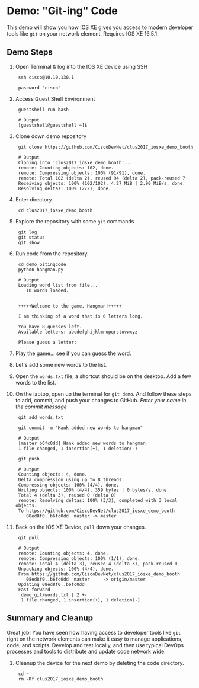 # Demo: "Git-ing" Code 

This demo will show you how IOS XE gives you access to modern developer tools like `git` on your network element. Requires IOS XE 16.5.1.

## Demo Steps

1. Open Terminal & log into the IOS XE device using SSH

        ssh cisco@10.10.130.1

        password 'cisco'
    
1. Access Guest Shell Environment

        guestshell run bash
            
        # Output
        [guestshell@guestshell ~]$
    
1. Clone down demo repository 

        git clone https://github.com/CiscoDevNet/clus2017_iosxe_demo_booth
        
        # Output
        Cloning into 'clus2017_iosxe_demo_booth'...
        remote: Counting objects: 102, done.
        remote: Compressing objects: 100% (91/91), done.
        remote: Total 102 (delta 2), reused 94 (delta 2), pack-reused 7
        Receiving objects: 100% (102/102), 4.27 MiB | 2.90 MiB/s, done.
        Resolving deltas: 100% (2/2), done.
    
1. Enter directory.  

        cd clus2017_iosxe_demo_booth
    
1. Explore the repository with some `git` commands

        git log
        git status
        git show
    
1. Run code from the repository.  

        cd demo_GitingCode
        python hangman.py 
        
        # Output
        Loading word list from file...
           10 words loaded.
        
        
        +++++Welcome to the game, Hangman!+++++
        
        I am thinking of a word that is 6 letters long.
        
        You have 8 guesses left.
        Available letters: abcdefghijklmnopqrstuvwxyz
        
        Please guess a letter:    
    
1. Play the game... see if you can guess the word.  

1. Let's add some new words to the list.

1. Open the `words.txt` file, a shortcut should be on the desktop.  Add a few words to the list.  

1. On the laptop, open up the terminal for `git demo`.  And follow these steps to add, commit, and push your changes to GitHub.  *Enter your name in the commit message*

        git add words.txt 
        
        git commit -m "Hank added new words to hangman"
        
        # Output    
        [master b6fc0dd] Hank added new words to hangman
        1 file changed, 1 insertion(+), 1 deletion(-)
    
        git push
        
        # Output
        Counting objects: 4, done.
        Delta compression using up to 8 threads.
        Compressing objects: 100% (4/4), done.
        Writing objects: 100% (4/4), 359 bytes | 0 bytes/s, done.
        Total 4 (delta 3), reused 0 (delta 0)
        remote: Resolving deltas: 100% (3/3), completed with 3 local objects.
        To https://github.com/CiscoDevNet/clus2017_iosxe_demo_booth
           08ed8f0..b6fc0dd  master -> master    
    
1. Back on the IOS XE Device, `pull` down your changes.  

        git pull 
        
        # Output
        remote: Counting objects: 4, done.
        remote: Compressing objects: 100% (1/1), done.
        remote: Total 4 (delta 3), reused 4 (delta 3), pack-reused 0
        Unpacking objects: 100% (4/4), done.
        From https://github.com/CiscoDevNet/clus2017_iosxe_demo_booth
           08ed8f0..b6fc0dd  master     -> origin/master
        Updating 08ed8f0..b6fc0dd
        Fast-forward
         demo_git/words.txt | 2 +-
         1 file changed, 1 insertion(+), 1 deletion(-)    
    
## Summary and Cleanup

Great job!  You have seen how having access to developer tools like `git` right on the network elements can make it easy to manage applications, code, and scripts. Develop and test locally, and then use typical DevOps processes and tools to distribute and update code network wide.  

1. Cleanup the device for the next demo by deleting the code directory.  

        cd ~
        rm -Rf clus2017_iosxe_demo_booth    
